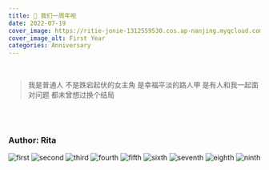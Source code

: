 ```yaml
---
title: 💖 我们一周年啦
date: 2022-07-19
cover_image: https://ritie-jonie-1312559530.cos.ap-nanjing.myqcloud.com/posts/20220719-cover.jpg
cover_image_alt: First Year
categories: Anniversary
---
```


<br>
<blockquote class="quote-card">
    <p>我是普通人 不是跌宕起伏的女主角 是幸福平淡的路人甲 是有人和我一起面对问题 都未曾想过换个结局</p>
</blockquote>
<br><br>

### Author: Rita

![first](https://ritie-jonie-1312559530.cos.ap-nanjing.myqcloud.com/posts/20220719-01.jpg)
![second](https://ritie-jonie-1312559530.cos.ap-nanjing.myqcloud.com/posts/20220719-02.jpg)
![third](https://ritie-jonie-1312559530.cos.ap-nanjing.myqcloud.com/posts/20220719-03.jpg)
![fourth](https://ritie-jonie-1312559530.cos.ap-nanjing.myqcloud.com/posts/20220719-04.jpg)
![fifth](https://ritie-jonie-1312559530.cos.ap-nanjing.myqcloud.com/posts/20220719-05.jpg)
![sixth](https://ritie-jonie-1312559530.cos.ap-nanjing.myqcloud.com/posts/20220719-06.jpg)
![seventh](https://ritie-jonie-1312559530.cos.ap-nanjing.myqcloud.com/posts/20220719-07.jpg)
![eighth](https://ritie-jonie-1312559530.cos.ap-nanjing.myqcloud.com/posts/20220719-08.jpg)
![ninth](https://ritie-jonie-1312559530.cos.ap-nanjing.myqcloud.com/posts/20220719-09.jpg)
